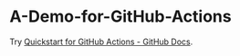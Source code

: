 # A-Demo-for-GitHub-Actions
Try [Quickstart for GitHub Actions - GitHub Docs](https://docs.github.com/en/actions/writing-workflows/quickstart).

